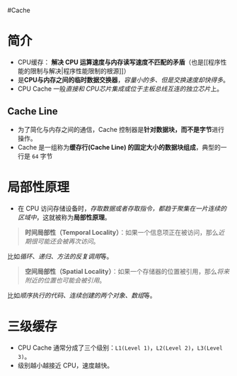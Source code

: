 #Cache 
# 简介
- CPU缓存： **解决 CPU 运算速度与内存读写速度不匹配的矛盾**（也是[[程序性能的限制与解决|程序性能限制的根源]]）
- 是**CPU与内存之间的临时数据交换器**，*容量小的多、但是交换速度却快得多*。
- CPU Cache 一般*直接和 CPU芯片集成或位于主板总线互连的独立芯片*上。

## Cache Line
- 为了简化与内存之间的通信，Cache 控制器是**针对数据块，而不是字节**进行操作。
- Cache 是一组称为**缓存行(Cache Line) 的固定大小的数据块组成**，典型的一行是 `64` 字节

# 局部性原理
- 在 CPU 访问存储设备时，*存取数据或者存取指令，都趋于聚集在一片连续的区域中*，这就被称为**局部性原理**。

> **时间局部性（Temporal Locality）**：如果一个信息项正在被访问，那么*近期很可能还会被再次访问*。

比如*循环、递归、方法的反复调用*等。

> **空间局部性（Spatial Locality）**：如果一个存储器的位置被引用，那么*将来附近的位置也可能会被引用*。

比如*顺序执行的代码、连续创建的两个对象、数组*等。

# 三级缓存
- CPU Cache 通常分成了三个级别：`L1(Level 1)`，`L2(Level 2)`，`L3(Level 3)`。
- 级别越小越接近 CPU，速度越快。